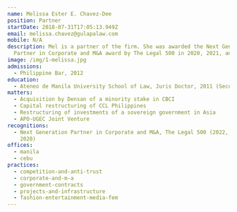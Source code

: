 ```yaml
---
name: Melissa Ester E. Chavez-Dee
position: Partner
startDate: 2018-07-31T17:05:13.949Z
email: melissa.chavez@gulapalaw.com
mobile: N/A
description: Mel is a partner of the firm. She was awarded the Next Generation
  Partner in Corporate and M&A award by The Legal 500 in 2020, 2021, and 2022.
image: /img/1-melissa.jpg
admissions:
  - Philippine Bar, 2012
education:
  - Ateneo de Manila University School of Law, Juris Doctor, 2011 (Second Honors)
matters:
  - Acquisition by Densan of a minority stake in CBCI
  - Capital restructuring of CCL Philippines
  - Restructuring of investments of a sovereign government in Asia
  - APO-UGEC Joint Venture
recognitions:
  - Next Generation Partner in Corporate and M&A, The Legal 500 (2022, 2021,
    2020)
offices:
  - manila
  - cebu
practices:
  - competition-and-anti-trust
  - corporate-and-m-a
  - government-contracts
  - projects-and-infrastructure
  - fashion-entertainment-media-fem
---
```

